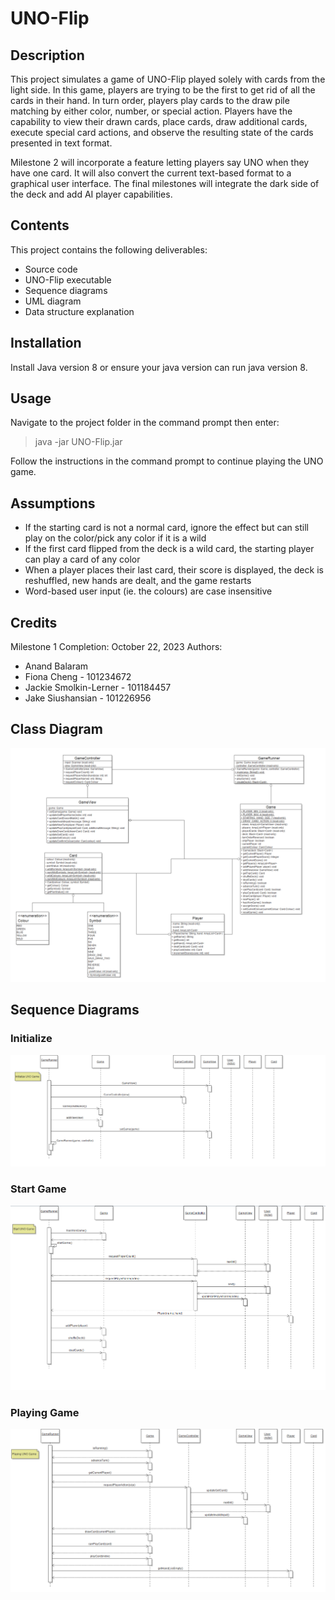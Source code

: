 # UNO-Flip

## Description
This project simulates a game of UNO-Flip played solely with cards from the light side. In this game, players are trying to be the first to get rid of all the cards in their hand. In turn order, players play cards to the draw pile matching by either color, number, or special action. Players have the capability to view their drawn cards, place cards, draw additional cards, execute special card actions, and observe the resulting state of the cards presented in text format. 

Milestone 2 will incorporate a feature letting players say UNO when they have one card. It will also convert the current text-based format to a graphical user interface. The final milestones will integrate the dark side of the deck and add AI player capabilities.

## Contents
This project contains the following deliverables:
* Source code
* UNO-Flip executable
* Sequence diagrams
* UML diagram
* Data structure explanation

## Installation
Install Java version 8 or ensure your java version can run java version 8.

## Usage
Navigate to the project folder in the command prompt then enter:
> java -jar UNO-Flip.jar

Follow the instructions in the command prompt to continue playing the UNO game.

## Assumptions
* If the starting card is not a normal card, ignore the effect but can still play on the color/pick any color if it is a wild
* If the first card flipped from the deck is a wild card, the starting player can play a card of any color
* When a player places their last card, their score is displayed, the deck is reshuffled, new hands are dealt, and the game restarts
* Word-based user input (ie. the colours) are case insensitive

## Credits
Milestone 1 Completion: October 22, 2023
Authors: 
* Anand Balaram
* Fiona Cheng - 101234672
* Jackie Smolkin-Lerner - 101184457
* Jake Siushansian - 101226956

## Class Diagram
![](milestone_1.png)

## Sequence Diagrams
### Initialize
![](Milestone%201%20Sequence%20Diagram%20Initialize.png)

### Start Game
![](Milestone%201%20Sequence%20Diagram%20Start%20Game.png)

### Playing Game
![](Milestone%201%20Sequence%20Diagram%20Playing%20Game.png)

